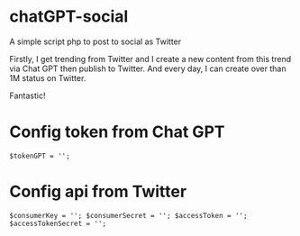 # chatGPT-social
A simple script php to post to social as Twitter

Firstly, I get trending from Twitter and I create a new content from this trend via Chat GPT then publish to Twitter.
And every day, I can create over than 1M status on Twitter.

Fantastic!

# Config token from Chat GPT

`
$tokenGPT = '';
`

# Config api from Twitter

`
$consumerKey = '';
$consumerSecret = '';
$accessToken = '';
$accessTokenSecret = '';
`
